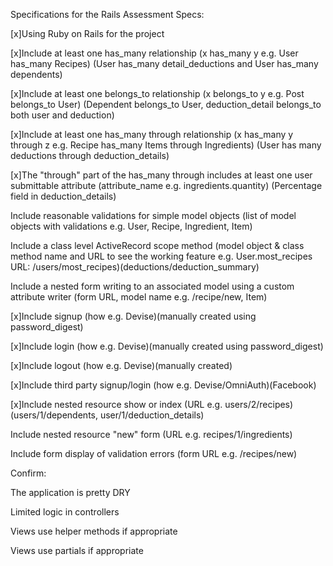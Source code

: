 Specifications for the Rails Assessment
Specs:

 [x]Using Ruby on Rails for the project

 [x]Include at least one has_many relationship (x has_many y e.g. User has_many Recipes) (User has_many detail_deductions and User has_many dependents)

 [x]Include at least one belongs_to relationship (x belongs_to y e.g. Post belongs_to User) (Dependent belongs_to User, deduction_detail belongs_to both user and deduction)

 [x]Include at least one has_many through relationship (x has_many y through z e.g. Recipe has_many Items through Ingredients) (User has many deductions through deduction_details)

[x]The "through" part of the has_many through includes at least one user submittable attribute (attribute_name e.g. ingredients.quantity) (Percentage field in deduction_details)

 Include reasonable validations for simple model objects (list of model objects with validations e.g. User, Recipe, Ingredient, Item)

 Include a class level ActiveRecord scope method (model object & class method name and URL to see the working feature e.g. User.most_recipes URL: /users/most_recipes)(deductions/deduction_summary)

 Include a nested form writing to an associated model using a custom attribute writer (form URL, model name e.g. /recipe/new, Item)

 [x]Include signup (how e.g. Devise)(manually created using password_digest)

 [x]Include login (how e.g. Devise)(manually created using password_digest)

 [x]Include logout (how e.g. Devise)(manually created)

 [x]Include third party signup/login (how e.g. Devise/OmniAuth)(Facebook)

 [x]Include nested resource show or index (URL e.g. users/2/recipes)(users/1/dependents, user/1/deduction_details)

 Include nested resource "new" form (URL e.g. recipes/1/ingredients)

 Include form display of validation errors (form URL e.g. /recipes/new)

Confirm:

 The application is pretty DRY

 Limited logic in controllers

 Views use helper methods if appropriate

 Views use partials if appropriate
